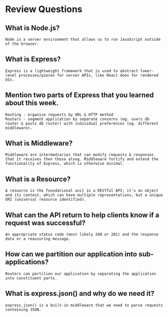 # Review Questions

## What is Node.js?
    Node is a server environment that allows us to run JavaScript outside of the browser.

## What is Express?
    Express is a lightweight framework that is used to abstract lower-level processes/pieces for server APIs, like React does for rendered UIs.
    
## Mention two parts of Express that you learned about this week.
    Routing - organize requests by URL & HTTP method 
    Routers - segment application by separate concerns (eg. users db router & posts db router) with individual preferences (eg. different middleware).

## What is Middleware?
    Middleware are intermediaries that can modify requests & responses that it receives then those along. Middleware fortify and extend the functionality of Express, which is otherwise minimal.

## What is a Resource?
    A resource is the foundational unit in a RESTful API; it's an object and its context, which can have multiple representations, but a unique URI (universal resource identified).

## What can the API return to help clients know if a request was successful?
    An appropriate status code (most likely 200 or 201) and the response data or a reassuring message.

## How can we partition our application into sub-applications?
    Routers can partition our application by separating the application into constituent parts.

## What is express.json() and why do we need it?
    express.json() is a built-in middleware that we need to parse requests containing JSON. 